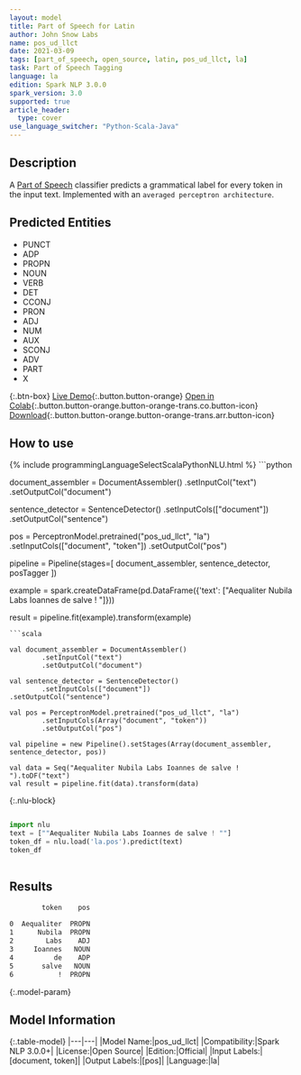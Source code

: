 ```yaml
---
layout: model
title: Part of Speech for Latin
author: John Snow Labs
name: pos_ud_llct
date: 2021-03-09
tags: [part_of_speech, open_source, latin, pos_ud_llct, la]
task: Part of Speech Tagging
language: la
edition: Spark NLP 3.0.0
spark_version: 3.0
supported: true
article_header:
  type: cover
use_language_switcher: "Python-Scala-Java"
---
```


## Description

A [Part of Speech](https://en.wikipedia.org/wiki/Part_of_speech) classifier predicts a grammatical label for every token in the input text. Implemented with an `averaged perceptron architecture`.

## Predicted Entities

- PUNCT
- ADP
- PROPN
- NOUN
- VERB
- DET
- CCONJ
- PRON
- ADJ
- NUM
- AUX
- SCONJ
- ADV
- PART
- X

{:.btn-box}
[Live Demo](https://demo.johnsnowlabs.com/public/GRAMMAR_EN/){:.button.button-orange}
[Open in Colab](https://colab.research.google.com/github/JohnSnowLabs/spark-nlp-workshop/blob/master/tutorials/streamlit_notebooks/GRAMMAR_EN.ipynb){:.button.button-orange.button-orange-trans.co.button-icon}
[Download](https://s3.amazonaws.com/auxdata.johnsnowlabs.com/public/models/pos_ud_llct_la_3.0.0_3.0_1615292206384.zip){:.button.button-orange.button-orange-trans.arr.button-icon}

## How to use



<div class="tabs-box" markdown="1">
{% include programmingLanguageSelectScalaPythonNLU.html %}
```python

document_assembler = DocumentAssembler()
  .setInputCol("text")
  .setOutputCol("document")

sentence_detector = SentenceDetector()
  .setInputCols(["document"])
  .setOutputCol("sentence")

pos = PerceptronModel.pretrained("pos_ud_llct", "la")
  .setInputCols(["document", "token"])
  .setOutputCol("pos")

pipeline = Pipeline(stages=[
  document_assembler,
  sentence_detector,
  posTagger
])

example = spark.createDataFrame(pd.DataFrame({'text': ["Aequaliter Nubila Labs Ioannes de salve ! "]}))

result = pipeline.fit(example).transform(example)


```
```scala

val document_assembler = DocumentAssembler()
        .setInputCol("text")
        .setOutputCol("document")

val sentence_detector = SentenceDetector()
        .setInputCols(["document"])
.setOutputCol("sentence")

val pos = PerceptronModel.pretrained("pos_ud_llct", "la")
        .setInputCols(Array("document", "token"))
        .setOutputCol("pos")

val pipeline = new Pipeline().setStages(Array(document_assembler, sentence_detector, pos))

val data = Seq("Aequaliter Nubila Labs Ioannes de salve ! ").toDF("text")
val result = pipeline.fit(data).transform(data)

```

{:.nlu-block}
```python

import nlu
text = [""Aequaliter Nubila Labs Ioannes de salve ! ""]
token_df = nlu.load('la.pos').predict(text)
token_df
    
```
</div>

## Results

```bash
        token    pos
                    
0  Aequaliter  PROPN
1      Nubila  PROPN
2        Labs    ADJ
3     Ioannes   NOUN
4          de    ADP
5       salve   NOUN
6           !  PROPN
```

{:.model-param}
## Model Information

{:.table-model}
|---|---|
|Model Name:|pos_ud_llct|
|Compatibility:|Spark NLP 3.0.0+|
|License:|Open Source|
|Edition:|Official|
|Input Labels:|[document, token]|
|Output Labels:|[pos]|
|Language:|la|